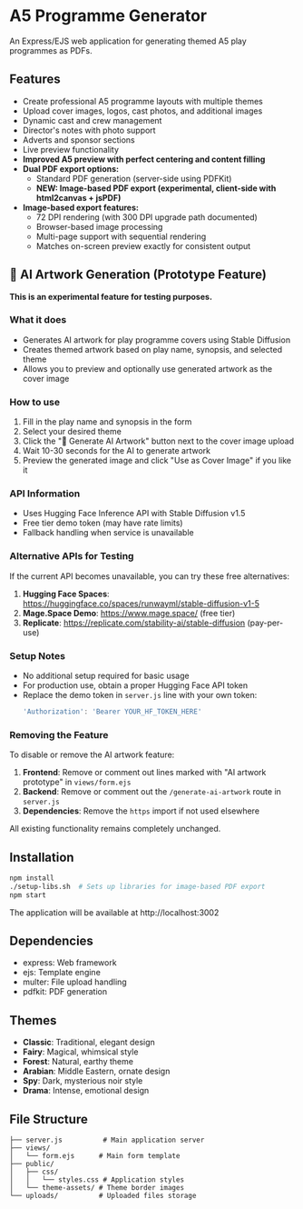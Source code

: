# A5 Programme Generator

An Express/EJS web application for generating themed A5 play programmes as PDFs.

## Features

- Create professional A5 programme layouts with multiple themes
- Upload cover images, logos, cast photos, and additional images
- Dynamic cast and crew management
- Director's notes with photo support
- Adverts and sponsor sections
- Live preview functionality
- **Improved A5 preview with perfect centering and content filling**
- **Dual PDF export options:**
  - Standard PDF generation (server-side using PDFKit)
  - **NEW: Image-based PDF export (experimental, client-side with html2canvas + jsPDF)**
- **Image-based export features:**
  - 72 DPI rendering (with 300 DPI upgrade path documented)
  - Browser-based image processing
  - Multi-page support with sequential rendering
  - Matches on-screen preview exactly for consistent output

## 🎨 AI Artwork Generation (Prototype Feature)

**This is an experimental feature for testing purposes.**

### What it does
- Generates AI artwork for play programme covers using Stable Diffusion
- Creates themed artwork based on play name, synopsis, and selected theme
- Allows you to preview and optionally use generated artwork as the cover image

### How to use
1. Fill in the play name and synopsis in the form
2. Select your desired theme
3. Click the "🎨 Generate AI Artwork" button next to the cover image upload
4. Wait 10-30 seconds for the AI to generate artwork
5. Preview the generated image and click "Use as Cover Image" if you like it

### API Information
- Uses Hugging Face Inference API with Stable Diffusion v1.5
- Free tier demo token (may have rate limits)
- Fallback handling when service is unavailable

### Alternative APIs for Testing
If the current API becomes unavailable, you can try these free alternatives:

1. **Hugging Face Spaces**: https://huggingface.co/spaces/runwayml/stable-diffusion-v1-5
2. **Mage.Space Demo**: https://www.mage.space/ (free tier)
3. **Replicate**: https://replicate.com/stability-ai/stable-diffusion (pay-per-use)

### Setup Notes
- No additional setup required for basic usage
- For production use, obtain a proper Hugging Face API token
- Replace the demo token in `server.js` line with your own token:
  ```javascript
  'Authorization': 'Bearer YOUR_HF_TOKEN_HERE'
  ```

### Removing the Feature
To disable or remove the AI artwork feature:

1. **Frontend**: Remove or comment out lines marked with "AI artwork prototype" in `views/form.ejs`
2. **Backend**: Remove or comment out the `/generate-ai-artwork` route in `server.js`
3. **Dependencies**: Remove the `https` import if not used elsewhere

All existing functionality remains completely unchanged.

## Installation

```bash
npm install
./setup-libs.sh  # Sets up libraries for image-based PDF export
npm start
```

The application will be available at http://localhost:3002

## Dependencies

- express: Web framework
- ejs: Template engine
- multer: File upload handling
- pdfkit: PDF generation

## Themes

- **Classic**: Traditional, elegant design
- **Fairy**: Magical, whimsical style
- **Forest**: Natural, earthy theme
- **Arabian**: Middle Eastern, ornate design
- **Spy**: Dark, mysterious noir style
- **Drama**: Intense, emotional design

## File Structure

```
├── server.js          # Main application server
├── views/
│   └── form.ejs      # Main form template
├── public/
│   ├── css/
│   │   └── styles.css # Application styles
│   └── theme-assets/ # Theme border images
└── uploads/          # Uploaded files storage
```